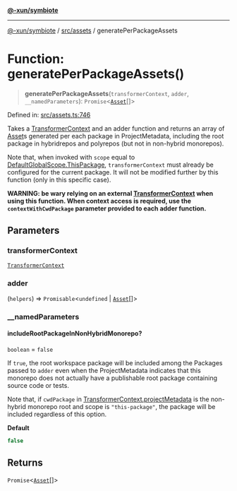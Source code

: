 [**@-xun/symbiote**](../../../README.md)

***

[@-xun/symbiote](../../../README.md) / [src/assets](../README.md) / generatePerPackageAssets

# Function: generatePerPackageAssets()

> **generatePerPackageAssets**(`transformerContext`, `adder`, `__namedParameters`): `Promise`\<[`Asset`](../type-aliases/Asset.md)[]\>

Defined in: [src/assets.ts:746](https://github.com/Xunnamius/symbiote/blob/79d395cced979d17188580f3f3b776aa6e57df18/src/assets.ts#L746)

Takes a [TransformerContext](../type-aliases/TransformerContext.md) and an adder function and returns an array
of [Asset](../type-aliases/Asset.md)s generated per each package in ProjectMetadata,
including the root package in hybridrepos and polyrepos (but not in
non-hybrid monorepos).

Note that, when invoked with `scope` equal to
[DefaultGlobalScope.ThisPackage](../../configure/enumerations/DefaultGlobalScope.md#thispackage), `transformerContext` must already be
configured for the current package. It will not be modified further by this
function (only in this specific case).

**WARNING: be wary relying on an external [TransformerContext](../type-aliases/TransformerContext.md) when
using this function. When context access is required, use the
`contextWithCwdPackage` parameter provided to each adder function.**

## Parameters

### transformerContext

[`TransformerContext`](../type-aliases/TransformerContext.md)

### adder

(`helpers`) => `Promisable`\<`undefined` \| [`Asset`](../type-aliases/Asset.md)[]\>

### \_\_namedParameters

#### includeRootPackageInNonHybridMonorepo?

`boolean` = `false`

If `true`, the root workspace package will be included among the
Packages passed to `adder` even when the ProjectMetadata
indicates that this monorepo does not actually have a publishable root
package containing source code or tests.

Note that, if `cwdPackage` in [TransformerContext.projectMetadata](../type-aliases/TransformerContext.md#projectmetadata)
is the non-hybrid monorepo root and scope is `"this-package"`, the
package will be included regardless of this option.

**Default**

```ts
false
```

## Returns

`Promise`\<[`Asset`](../type-aliases/Asset.md)[]\>
